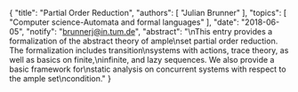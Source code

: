 {
    "title": "Partial Order Reduction",
    "authors": [
        "Julian Brunner"
    ],
    "topics": [
        "Computer science-Automata and formal languages"
    ],
    "date": "2018-06-05",
    "notify": "brunnerj@in.tum.de",
    "abstract": "\nThis entry provides a formalization of the abstract theory of ample\nset partial order reduction. The formalization includes transition\nsystems with actions, trace theory, as well as basics on finite,\ninfinite, and lazy sequences. We also provide a basic framework for\nstatic analysis on concurrent systems with respect to the ample set\ncondition."
}